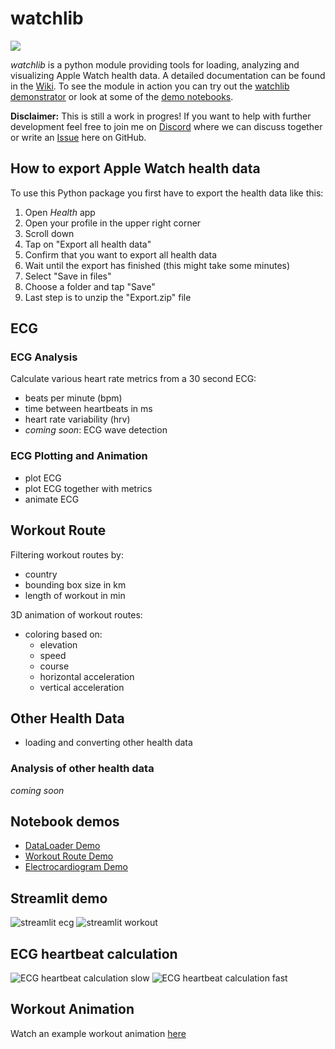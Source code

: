 # watchlib
<p>
<a href="https://pypi.org/project/watchlib/">
    <img src="https://img.shields.io/pypi/v/watchlib?color=brightgreen"/>
</a>
</p>
    
*watchlib* is a python module providing tools for loading, analyzing and visualizing Apple Watch health data.
A detailed documentation can be found in the [Wiki](https://github.com/marcjulianschwarz/watchlib/wiki). To see the module in action you can try out the [watchlib demonstrator](https://github.com/marcjulianschwarz/watchlib/tree/main/demonstrator) or look at some of the [demo notebooks](https://github.com/marcjulianschwarz/watchlib/tree/main/demos).

**Disclaimer:** This is still a work in progres! If you want to help with further development feel free to join me on [Discord](https://discord.gg/TYmZkn9ezf) where we can discuss together or write an [Issue](https://github.com/marcjulianschwarz/watchlib/issues/new) here on GitHub.


## How to export Apple Watch health data
To use this Python package you first have to export the health data like this:

1. Open *Health* app
2. Open your profile in the upper right corner
3. Scroll down
4. Tap on "Export all health data"
5. Confirm that you want to export all health data
6. Wait until the export has finished (this might take some minutes)
7. Select "Save in files"
8. Choose a folder and tap "Save"
9. Last step is to unzip the "Export.zip" file


## ECG
### ECG Analysis

Calculate various heart rate metrics from a 30 second ECG:
- beats per minute (bpm)
- time between heartbeats in ms
- heart rate variability (hrv)
- *coming soon*: ECG wave detection

### ECG Plotting and Animation
- plot ECG
- plot ECG together with metrics
- animate ECG

## Workout Route
Filtering workout routes by:
- country
- bounding box size in km
- length of workout in min

3D animation of workout routes:
- coloring based on:
    - elevation
    - speed
    - course
    - horizontal acceleration
    - vertical acceleration

## Other Health Data
- loading and converting other health data

### Analysis of other health data
*coming soon*


## Notebook demos
- [DataLoader Demo](https://github.com/marcjulianschwarz/watchlib/blob/main/demos/01%20-%20DataLoader.ipynb)
- [Workout Route Demo](https://github.com/marcjulianschwarz/watchlib/blob/main/demos/02%20-%20Workout%20Route.ipynb)
- [Electrocardiogram Demo](https://github.com/marcjulianschwarz/watchlib/blob/main/demos/03%20-%20Electrocardiogram.ipynb)

## Streamlit demo
![streamlit ecg](https://user-images.githubusercontent.com/67844154/139928737-b6043660-24c3-47d6-9ea5-e54b461c9740.png)
![streamlit workout](https://user-images.githubusercontent.com/67844154/139928829-7f27742e-f3a6-4494-9247-9fb81f79a1e4.png)

## ECG heartbeat calculation
![ECG heartbeat calculation slow](https://user-images.githubusercontent.com/67844154/139928546-002b8fbb-94c2-471b-ac05-b5cf64454b9e.png)
![ECG heartbeat calculation fast](https://user-images.githubusercontent.com/67844154/139928552-d6952176-14b5-4431-a3c6-db7eb893dd22.png)


## Workout Animation
Watch an example workout animation <a href="https://www.marc-julian.de/watchlib/animations/animation_1635878885.729083.html">here</a>


